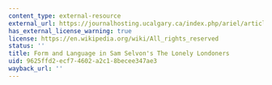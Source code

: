 ```yaml
---
content_type: external-resource
external_url: https://journalhosting.ucalgary.ca/index.php/ariel/article/view/31481
has_external_license_warning: true
license: https://en.wikipedia.org/wiki/All_rights_reserved
status: ''
title: Form and Language in Sam Selvon's The Lonely Londoners
uid: 9625ffd2-ecf7-4602-a2c1-8becee347ae3
wayback_url: ''
---
```

